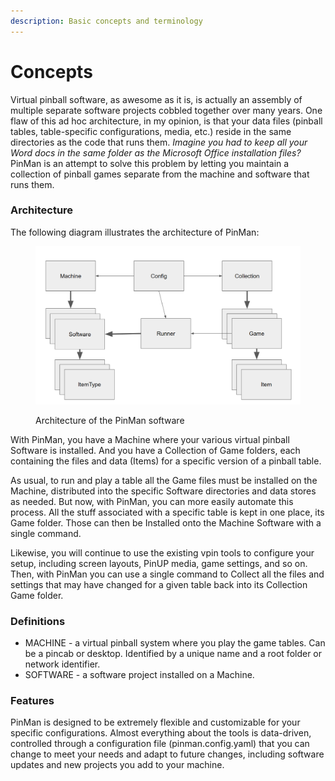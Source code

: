 ```yaml
---
description: Basic concepts and terminology
---
```


# Concepts

Virtual pinball software, as awesome as it is, is actually an assembly of multiple separate software projects cobbled together over many years. One flaw of this ad hoc architecture, in my opinion, is that your data files (pinball tables, table-specific configurations, media, etc.) reside in the same directories as the code that runs them. _Imagine you had to keep all your Word docs in the same folder as the Microsoft Office installation files?_ PinMan is an attempt to solve this problem by letting you maintain a collection of pinball games separate from the machine and software that runs them.

### Architecture

The following diagram illustrates the architecture of PinMan:

<figure><img src=".gitbook/assets/objects-diagram.png" alt=""><figcaption><p>Architecture of the PinMan software</p></figcaption></figure>

With PinMan, you have a Machine where your various virtual pinball Software is installed. And you have a Collection of Game folders, each containing the files and data (Items) for a specific version of a pinball table.&#x20;

As usual, to run and play a table all the Game files must be installed on the Machine, distributed into the specific Software directories and data stores as needed. But now, with PinMan, you can more easily automate this process. All the stuff associated with a specific table is kept in one place, its Game folder. Those can then be Installed onto the Machine Software with a single command.

Likewise, you will continue to use the existing vpin tools to configure your setup, including screen layouts, PinUP media, game settings, and so on. Then, with PinMan you can use a single command to Collect all the files and settings that may have changed for a given table back into its Collection Game folder.

### Definitions

* MACHINE - a virtual pinball system where you play the game tables. Can be a pincab or desktop. Identified by a unique name and a root folder or network identifier.
* SOFTWARE - a software project installed on a Machine.&#x20;

### Features

PinMan is designed to be extremely flexible and customizable for your specific configurations. Almost everything about the tools is data-driven, controlled through a configuration file (pinman.config.yaml) that you can change to meet your needs and adapt to future changes, including software updates and new projects you add to your machine.





